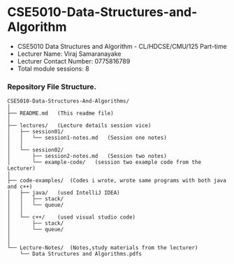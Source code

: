 # CSE5010-Data-Structures-and-Algorithm
- CSE5010 Data Structures and Algorithm - CL/HDCSE/CMU/125 Part-time
- Lecturer Name: Viraj Samaranayake
- Lecturer Contact Number: 0775816789
- Total module sessions: 8

### Repository File Structure.
```
CSE5010-Data-Structures-And-Algorithms/
│
├── README.md   (This readme file)
│
├── lectures/   (Lecture details session vice)
│   ├── session01/
│   │   └── session1-notes.md   (Session one notes)
│   │
│   └── session02/
│       ├── session2-notes.md   (Session two notes)
│       └── example-code/   (session two example code from the Lecturer)
│
├── code-examples/  (Codes i wrote, wrote same programs with both java and c++)
│   ├── java/   (used IntelliJ IDEA)
│   │   ├── stack/
│   │   └── queue/
│   │
│   └── c++/    (used visual studio code)
│       ├── stack/
│       └── queue/
│
│
└── Lecture-Notes/  (Notes,study materials from the lecturer)
    └── Data Structures and Algorithms.pdfs
```

